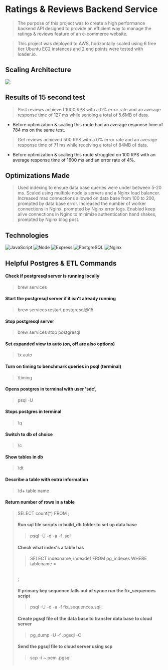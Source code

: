 # Ratings & Reviews Backend Service

>The purpose of this project was to create a high performance backend API designed to provide an efficient way to manage the ratings & reviews feature of an e-commerce website.

> This project was deployed to AWS, horizontally scaled using 6 free tier Ubuntu EC2 instances and 2 end points were tested with loader.io.

## Scaling Architecture
<img src="ScalingArchitecture.png">

## Results of 15 second test
> Post reviews achieved 1000 RPS with a 0% error rate and an average response time of 127 ms while sending a total of 5.6MB of data.
 - Before optimization & scaling this route had an average response time of 784 ms on the same test.

> Get reviews achieved 500 RPS with a 0% error rate and an average response time of 71 ms while receiving a total of 84MB of data.
 - Before optimization & scaling this route struggled on  100 RPS with an average response time of 1600 ms and an error rate of 4%.

## Optimizations Made
> Used indexing to ensure data base queries were under between 5-20 ms.
> Scaled using multiple node.js servers and a Nginx load balancer.
> Increased max connections allowed on data base from 100 to 200, prompted by data base error.
> Increased the number of worker connections in Nginx, prompted by Nginx error logs.
> Enabled keep alive connections in Nginx to minimize authentication hand shakes, prompted by Nginx blog post.

## Technologies
![JavaScript](https://img.shields.io/badge/JavaScript-F7DF1E?style=for-the-badge&logo=javascript&logoColor=black)
![Node](https://img.shields.io/badge/-Node-9ACD32?logo=node.js&logoColor=white&style=for-the-badge)
![Express](https://img.shields.io/badge/-Express-DCDCDC?logo=express&logoColor=black&style=for-the-badge)
![PostgreSQL](https://img.shields.io/badge/PostgreSQL-316192?style=for-the-badge&logo=postgresql&logoColor=white)
![Nginx](https://img.shields.io/badge/-Nginx-white?logo=nginx&logoColor=green&style=for-the-badge)

## Helpful Postgres & ETL Commands

#### Check if postgresql server is running locally
> brew services

#### Start the postgresql server if it isn't already running
> brew services restart postgresql@15

#### Stop postgresql server
> brew services stop postgresql

#### Set expanded view to auto (on, off are also options)
> \x auto

#### Turn on timing to benchmark queries in psql (terminal)
> \timing

#### Opens postgres in terminal with user 'sdc',
> psql -U <user name> <data base name>

#### Stops postgres in terminal
> \q

#### Switch to db of choice
> \c <data base name>

#### Show tables in db
> \dt

#### Describe a table with extra information
> \d+ table name

#### Return number of rows in a table
> SELECT count(*) FROM <table name>;

#### Run sql file scripts in build_db folder to set up data base
> psql -U <user name> -d <data base name> -a -f <file name>.sql

#### Check what index's a table has
> SELECT indexname, indexdef FROM pg_indexes WHERE tablename = <table name>;

#### If primary key sequence falls out of synce run the fix_sequences script
> psql -U <user name> -d <data base> -a -f fix_sequences.sql;

#### Create pgsql file of the data base to transfer data base to cloud server
> pg_dump -U <user name> -f <name the file>.pgsql -C <data base name>

#### Send the pgsql file to cloud server using scp
> scp -i ~<path to pem key><pem key file name>.pem <pgsql file name>.pgsql <location of cloud server>
